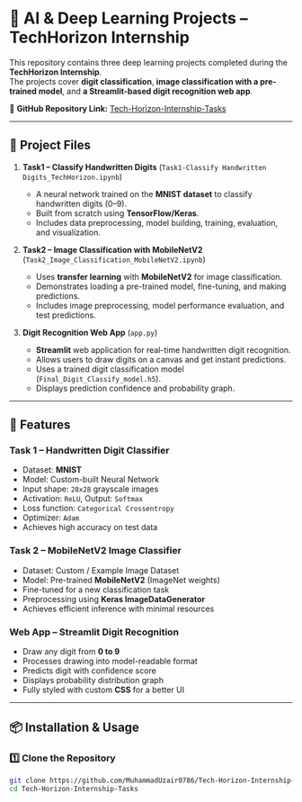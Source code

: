 # 🧠 AI & Deep Learning Projects – TechHorizon Internship

This repository contains three deep learning projects completed during the **TechHorizon Internship**.  
The projects cover **digit classification**, **image classification with a pre-trained model**, and **a Streamlit-based digit recognition web app**.

📌 **GitHub Repository Link:** [Tech-Horizon-Internship-Tasks](https://github.com/MuhammadUzair0786/Tech-Horizon-Internship-Tasks)

---

## 📂 Project Files

1. **Task1 – Classify Handwritten Digits** (`Task1-Classify Handwritten Digits_TechHorizon.ipynb`)  
   - A neural network trained on the **MNIST dataset** to classify handwritten digits (0–9).
   - Built from scratch using **TensorFlow/Keras**.
   - Includes data preprocessing, model building, training, evaluation, and visualization.

2. **Task2 – Image Classification with MobileNetV2** (`Task2_Image_Classification_MobileNetV2.ipynb`)  
   - Uses **transfer learning** with **MobileNetV2** for image classification.
   - Demonstrates loading a pre-trained model, fine-tuning, and making predictions.
   - Includes image preprocessing, model performance evaluation, and test predictions.

3. **Digit Recognition Web App** (`app.py`)  
   - **Streamlit** web application for real-time handwritten digit recognition.
   - Allows users to draw digits on a canvas and get instant predictions.
   - Uses a trained digit classification model (`Final_Digit_Classify_model.h5`).
   - Displays prediction confidence and probability graph.

---

## 🚀 Features

### **Task 1 – Handwritten Digit Classifier**
- Dataset: **MNIST**
- Model: Custom-built Neural Network
- Input shape: `28x28` grayscale images
- Activation: `ReLU`, Output: `Softmax`
- Loss function: `Categorical Crossentropy`
- Optimizer: `Adam`
- Achieves high accuracy on test data

### **Task 2 – MobileNetV2 Image Classifier**
- Dataset: Custom / Example Image Dataset
- Model: Pre-trained **MobileNetV2** (ImageNet weights)
- Fine-tuned for a new classification task
- Preprocessing using **Keras ImageDataGenerator**
- Achieves efficient inference with minimal resources

### **Web App – Streamlit Digit Recognition**
- Draw any digit from **0 to 9**
- Processes drawing into model-readable format
- Predicts digit with confidence score
- Displays probability distribution graph
- Fully styled with custom **CSS** for a better UI

---

## 📦 Installation & Usage

### 1️⃣ Clone the Repository
```bash
git clone https://github.com/MuhammadUzair0786/Tech-Horizon-Internship-Tasks.git
cd Tech-Horizon-Internship-Tasks
